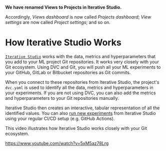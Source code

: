 <admon>

**We have renamed Views to Projects in Iterative Studio.**

Accordingly, _Views dashboard_ is now called _Projects dashboard_; _View
settings_ are now called _Project settings_; and so on.

</admon>

# How Iterative Studio Works

[`Iterative Studio`](https://studio.iterative.ai/) works with the data, metrics
and hyperparameters that you add to your ML project Git repositories. It works
very closely with your Git ecosystem. Using DVC and Git, you will push all your
ML experiments to your GitHub, GitLab or Bitbucket repositories as Git commits.

When you connect to these repositories from Iterative Studio, the project's
`dvc.yaml` is used to identify all the data, metrics and hyperparameters in your
experiments. If you are not using DVC, you can also add the metrics and
hyperparameters to your Git repositories manually.

Iterative Studio then creates an interactive, tabular representation of all the
identified values. You can also
[run new experiments](/doc/studio/user-guide/run-experiments) from Iterative
Studio using your regular CI/CD setup (e.g. GitHub Actions).

This video illustrates how Iterative Studio works closely with your Git
ecosystem.

https://www.youtube.com/watch?v=5xM5az78Lrg
